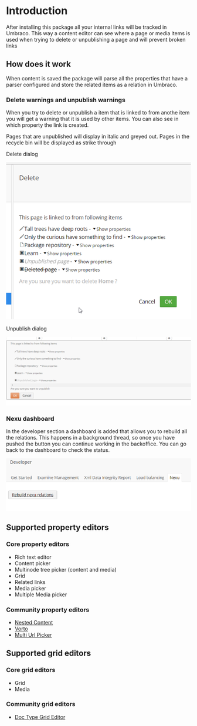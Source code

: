 # Introduction #

After installing this package all your internal links will be tracked in Umbraco. This way a content editor can see where a page or media items is used when trying to delete or unpublishing a page and will prevent broken links

## How does it work ##

When content is saved the package will parse all the properties that have a parser configured and store the related items as a relation in Umbraco.

### Delete warnings and unpublish warnings ###

When you try to delete or unpublish a item that is linked to from anothe item you will get a warning that it is used by other items. You can also see in which property the link is created.

Pages that are unpublished will display in italic and greyed out.
Pages in the recycle bin will be displayed as strike through

Delete dialog

![Delete dialog](images/delete_dialog.png)

Unpublish dialog

![Unpublish dialog](images/unpublish_dialog.png)

### Nexu dashboard ###

In the developer section a dashboard is added that allows you to rebuild all the relations. This happens in a background thread, so once you have pushed the button you can continue working in the backoffice. You can go back to the dashboard to check the status.

![Dashboard](images/dashboard.png)

## Supported property editors ##

### Core property editors ###
- Rich text editor
- Content picker
- Multinode tree picker (content and media)
- Grid
- Related links
- Media picker
- Multiple Media picker

### Community property editors ###
- [Nested Content](https://our.umbraco.org/projects/backoffice-extensions/nested-content/)
- [Vorto](https://our.umbraco.org/projects/backoffice-extensions/vorto)
- [Multi Url Picker](https://our.umbraco.org/projects/backoffice-extensions/multi-url-picker/)

## Supported grid editors ##

### Core grid editors ###
- Grid
- Media

### Community grid editors ###
- [Doc Type Grid Editor](https://our.umbraco.org/projects/backoffice-extensions/doc-type-grid-editor/)


